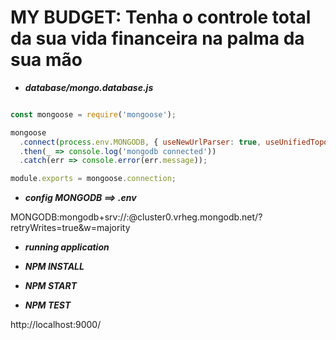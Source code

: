 # MY BUDGET: Tenha o controle total da sua vida financeira na palma da sua mão


* ***database/mongo.database.js***

``` javascript

const mongoose = require('mongoose');

mongoose
  .connect(process.env.MONGODB, { useNewUrlParser: true, useUnifiedTopology: true })
  .then(_ => console.log('mongodb connected'))
  .catch(err => console.error(err.message));

module.exports = mongoose.connection;
```

* ***config MONGODB ==> .env***

MONGODB:mongodb+srv://<username>:<password>@cluster0.vrheg.mongodb.net/<dbname>?retryWrites=true&w=majority


* ***running application***

* ***NPM INSTALL***
* ***NPM START***
* ***NPM TEST***

http://localhost:9000/





